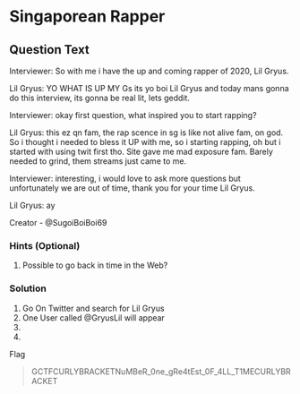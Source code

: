 # Singaporean Rapper </br>

## Question Text

Interviewer: So with me i have the up and coming rapper of 2020, Lil Gryus. 

Lil Gryus: YO WHAT IS UP MY Gs its yo boi Lil Gryus and today mans gonna do this interview, its gonna be real lit, lets geddit. 

Interviewer: okay first question, what inspired you to start rapping?

Lil Gryus: this ez qn fam, the rap scence in sg is like not alive fam, on god. So i thought i needed to bless it UP with me, so i starting rapping, oh but i started with using twit first tho. Site gave me mad exposure fam. Barely needed to grind, them streams just came to me.

Interviewer: interesting, i would love to ask more questions but unfortunately we are out of time, thank you for your time Lil Gryus.

Lil Gryus: ay

Creator - @SugoiBoiBoi69 </br>

### Hints (Optional)
1. Possible to go back in time in the Web? </br>

### Solution
1. Go On Twitter and search for Lil Gryus
2. One User called @GryusLil will appear
3. 
4. </br>

Flag
> GCTFCURLYBRACKETNuMBeR_0ne_gRe4tEst_0F_4LL_T1MECURLYBRACKET
